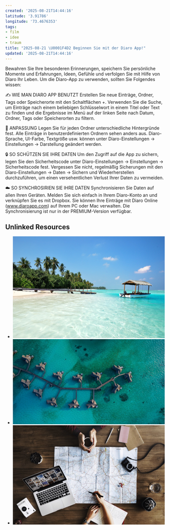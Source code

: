 ```yaml
---
created: '2025-08-21T14:44:16'
latitude: '3.91786'
longitude: '73.4676353'
tags:
- film
- idee
- traum
title: "2025-08-21 \U0001F4D2 Beginnen Sie mit der Diaro App!"
updated: '2025-08-21T14:44:16'
---
```


Bewahren Sie Ihre besonderen Erinnerungen, speichern Sie persönliche Momente und Erfahrungen, Ideen, Gefühle und verfolgen Sie mit Hilfe von Diaro Ihr Leben. 
Um die Diaro-App zu verwenden, sollten Sie Folgendes wissen: 

✍ WIE MAN DIARO APP BENUTZT 
Erstellen Sie neue Einträge, Ordner, Tags oder Speicherorte mit den Schaltflächen +. 
Verwenden Sie die Suche, um Einträge nach einem beliebigen Schlüsselwort in einem Titel oder Text zu finden und die Ergebnisse im Menü auf der linken Seite nach Datum, Ordner, Tags oder Speicherorten zu filtern. 

🎨 ANPASSUNG 
Legen Sie für jeden Ordner unterschiedliche Hintergründe fest. 
Alle Einträge in benutzerdefinierten Ordnern sehen anders aus. 
Diaro-Sprache, UI-Farbe, Textgröße usw. können unter Diaro-Einstellungen -> Einstellungen -> Darstellung geändert werden. 

🔒 SO SCHÜTZEN SIE IHRE DATEN 
Um den Zugriff auf die App zu sichern, legen Sie den Sicherheitscode unter Diaro-Einstellungen -> Einstellungen -> Sicherheitscode fest. 
Vergessen Sie nicht, regelmäßig Sicherungen mit den Diaro-Einstellungen -> Daten -> Sichern und Wiederherstellen durchzuführen, um einen versehentlichen Verlust Ihrer Daten zu vermeiden. 

☁️ SO SYNCHROSIRIEN SIE IHRE DATEN 
Synchronisieren Sie Daten auf allen Ihren Geräten. Melden Sie sich einfach in Ihrem Diaro-Konto an und verknüpfen Sie es mit Dropbox. 
Sie können Ihre Einträge mit Diaro Online (www.diaroapp.com) auf Ihrem PC oder Mac verwalten. 
Die Synchronisierung ist nur in der PREMIUM-Version verfügbar.

## Unlinked Resources

- ![entry_demo_image1.jpg](./entry_demo_image1.jpg)
- ![entry_demo_image2.jpg](./entry_demo_image2.jpg)
- ![entry_demo_image3.jpg](./entry_demo_image3.jpg)